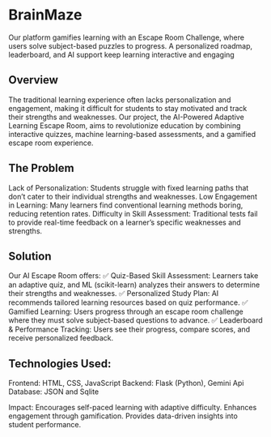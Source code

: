 # BrainMaze
Our platform gamifies learning with an Escape Room Challenge, where users solve subject-based puzzles to progress. A personalized roadmap, leaderboard, and AI support keep learning interactive and engaging

## Overview
The traditional learning experience often lacks personalization and engagement, making it difficult for students to stay motivated and track their strengths and weaknesses. Our project, the AI-Powered Adaptive Learning Escape Room, aims to revolutionize education by combining interactive quizzes, machine learning-based assessments, and a gamified escape room experience.
## The Problem
Lack of Personalization: Students struggle with fixed learning paths that don’t cater to their individual strengths and weaknesses.
Low Engagement in Learning: Many learners find conventional learning methods boring, reducing retention rates.
Difficulty in Skill Assessment: Traditional tests fail to provide real-time feedback on a learner’s specific weaknesses and strengths.

## Solution
Our AI Escape Room offers:
✅ Quiz-Based Skill Assessment: Learners take an adaptive quiz, and ML (scikit-learn) analyzes their answers to determine their strengths and weaknesses.
✅ Personalized Study Plan: AI recommends tailored learning resources based on quiz performance.
✅ Gamified Learning: Users progress through an escape room challenge where they must solve subject-based questions to advance.
✅ Leaderboard & Performance Tracking: Users see their progress, compare scores, and receive personalized feedback.

## Technologies Used:
Frontend: HTML, CSS, JavaScript
Backend: Flask (Python), Gemini Api
Database: JSON and Sqlite

 Impact:
Encourages self-paced learning with adaptive difficulty.
Enhances engagement through gamification.
Provides data-driven insights into student performance.
